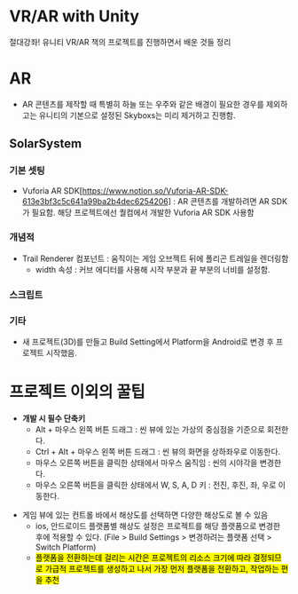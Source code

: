 # VR/AR with Unity

절대강좌! 유니티 VR/AR 책의 프로젝트를 진행하면서 배운 것들 정리

# AR

- AR 콘텐츠를 제작할 때 특별히 하늘 또는 우주와 같은 배경이 필요한 경우를 제외하고는 유니티의 기본으로 설정된 Skyboxs는 미리 제거하고 진행함.

## SolarSystem

### 기본 셋팅

- Vuforia AR SDK[https://www.notion.so/Vuforia-AR-SDK-613e3bf3c5c641a99ba2b4dec6254206] : AR 콘텐츠를 개발하려면 AR SDK가 필요함. 해당 프로젝트에선 퀄컴에서 개발한 Vuforia AR SDK 사용함

### 개념적

- Trail Renderer 컴포넌트 : 움직이는 게임 오브젝트 뒤에 폴리곤 트레일을 렌더링함
  - width 속성 : 커브 에디터를 사용해 시작 부분과 끝 부분의 너비를 설정함.

### 스크립트

### 기타

- 새 프로젝트(3D)를 만들고 Build Setting에서 Platform을 Android로 변경 후 프로젝트 시작했음.

# 프로젝트 이외의 꿀팁

- **개발 시 필수 단축키**
  - Alt + 마우스 왼쪽 버튼 드래그 : 씬 뷰에 있는 가상의 중심점을 기준으로 회전한다.
  - Ctrl + Alt + 마우스 왼쪽 버튼 드래그 : 씬 뷰의 화면을 상하좌우로 이동한다.
  - 마우스 오른쪽 버튼을 클릭한 상태에서 마우스 움직임 : 씬의 시야각을 변경한다.
  - 마우스 오른쪽 버튼을 클릭한 상태에서 W, S, A, D 키 : 전진, 후진, 좌, 우로 이동한다.

* 게임 뷰에 있는 컨트롤 바에서 해상도를 선택하면 다양한 해상도로 볼 수 있음
  - ios, 안드로이드 플랫폼별 해상도 설정은 프로젝트를 해당 플랫폼으로 변경한 후에 적용할 수 있다. (File > Build Settings > 변경하려는 플랫폼 선택 > Switch Platform)
  * <span style="background-color: yellow; color: black;">플랫폼을 전환하는데 걸리는 시간은 프로젝트의 리소스 크기에 따라 결정되므로 가급적 프로젝트를 생성하고 나서 가장 먼저 플랫폼을 전환하고, 작업하는 편을 추천</span>
